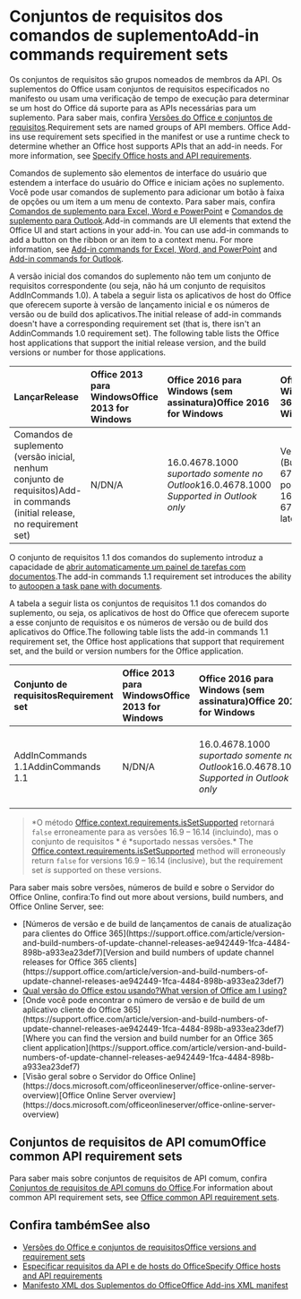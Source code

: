 # <a name="add-in-commands-requirement-sets"></a><span data-ttu-id="9eae2-101">Conjuntos de requisitos dos comandos de suplemento</span><span class="sxs-lookup"><span data-stu-id="9eae2-101">Add-in commands requirement sets</span></span>

<span data-ttu-id="9eae2-p101">Os conjuntos de requisitos são grupos nomeados de membros da API. Os suplementos do Office usam conjuntos de requisitos especificados no manifesto ou usam uma verificação de tempo de execução para determinar se um host do Office dá suporte para as APIs necessárias para um suplemento. Para saber mais, confira [Versões do Office e conjuntos de requisitos](https://docs.microsoft.com/office/dev/add-ins/develop/office-versions-and-requirement-sets).</span><span class="sxs-lookup"><span data-stu-id="9eae2-p101">Requirement sets are named groups of API members. Office Add-ins use requirement sets specified in the manifest or use a runtime check to determine whether an Office host supports APIs that an add-in needs. For more information, see [Specify Office hosts and API requirements](https://docs.microsoft.com/office/dev/add-ins/develop/office-versions-and-requirement-sets).</span></span>

<span data-ttu-id="9eae2-p102">Comandos de suplemento são elementos de interface do usuário que estendem a interface do usuário do Office e iniciam ações no suplemento. Você pode usar comandos de suplemento para adicionar um botão à faixa de opções ou um item a um menu de contexto. Para saber mais, confira [Comandos de suplemento para Excel, Word e PowerPoint](https://docs.microsoft.com/office/dev/add-ins/design/add-in-commands) e [Comandos de suplemento para Outlook](https://docs.microsoft.com/outlook/add-ins/add-in-commands-for-outlook).</span><span class="sxs-lookup"><span data-stu-id="9eae2-p102">Add-in commands are UI elements that extend the Office UI and start actions in your add-in. You can use add-in commands to add a button on the ribbon or an item to a context menu. For more information, see [Add-in commands for Excel, Word, and PowerPoint](https://docs.microsoft.com/office/dev/add-ins/design/add-in-commands) and [Add-in commands for Outlook](https://docs.microsoft.com/outlook/add-ins/add-in-commands-for-outlook).</span></span>

<span data-ttu-id="9eae2-p103">A versão inicial dos comandos do suplemento não tem um conjunto de requisitos correspondente (ou seja, não há um conjunto de requisitos AddInCommands 1.0). A tabela a seguir lista os aplicativos de host do Office que oferecem suporte à versão de lançamento inicial e os números de versão ou de build dos aplicativos.</span><span class="sxs-lookup"><span data-stu-id="9eae2-p103">The initial release of add-in commands doesn't have a corresponding requirement set (that is, there isn't an AddinCommands 1.0 requirement set). The following table lists the Office host applications that support the initial release version, and the build versions or number for those applications.</span></span>  

| <span data-ttu-id="9eae2-110">Lançar</span><span class="sxs-lookup"><span data-stu-id="9eae2-110">Release</span></span>   |  <span data-ttu-id="9eae2-111">Office 2013 para Windows</span><span class="sxs-lookup"><span data-stu-id="9eae2-111">Office 2013 for Windows</span></span> | <span data-ttu-id="9eae2-112">Office 2016 para Windows (sem assinatura)</span><span class="sxs-lookup"><span data-stu-id="9eae2-112">Office 2016 for Windows</span></span> | <span data-ttu-id="9eae2-113">Office 365 para Windows</span><span class="sxs-lookup"><span data-stu-id="9eae2-113">Office 365 for Windows</span></span>   |  <span data-ttu-id="9eae2-114">Office 365 para iPad</span><span class="sxs-lookup"><span data-stu-id="9eae2-114">Office 365 for iPad</span></span>  |  <span data-ttu-id="9eae2-115">Office 365 para Mac</span><span class="sxs-lookup"><span data-stu-id="9eae2-115">Office 365 for Mac</span></span>  | <span data-ttu-id="9eae2-116">Office Online</span><span class="sxs-lookup"><span data-stu-id="9eae2-116">Office Online</span></span>  |  
|:-----|:-----|:-----|:-----|:-----|:-----|:-----|
| <span data-ttu-id="9eae2-117">Comandos de suplemento (versão inicial, nenhum conjunto de requisitos)</span><span class="sxs-lookup"><span data-stu-id="9eae2-117">Add-in commands (initial release, no requirement set)</span></span> | <span data-ttu-id="9eae2-118">N/D</span><span class="sxs-lookup"><span data-stu-id="9eae2-118">N/A</span></span> | <span data-ttu-id="9eae2-119">16.0.4678.1000 *suportado somente no Outlook*</span><span class="sxs-lookup"><span data-stu-id="9eae2-119">16.0.4678.1000 *Supported in Outlook only*</span></span> |<span data-ttu-id="9eae2-120">Versão 1603 (Build 6769.0000) ou posterior</span><span class="sxs-lookup"><span data-stu-id="9eae2-120">Version 1603 (Build 6769.0000) or later</span></span> | <span data-ttu-id="9eae2-121">N/D</span><span class="sxs-lookup"><span data-stu-id="9eae2-121">N/A</span></span> | <span data-ttu-id="9eae2-122">15.33 ou posterior</span><span class="sxs-lookup"><span data-stu-id="9eae2-122">15.33 or later</span></span>| <span data-ttu-id="9eae2-123">Janeiro de 2016</span><span class="sxs-lookup"><span data-stu-id="9eae2-123">January 2016</span></span> |

<span data-ttu-id="9eae2-124">O conjunto de requisitos 1.1 dos comandos do suplemento introduz a capacidade de [abrir automaticamente um painel de tarefas com documentos](https://docs.microsoft.com/office/dev/add-ins/develop/automatically-open-a-task-pane-with-a-document).</span><span class="sxs-lookup"><span data-stu-id="9eae2-124">The add-in commands 1.1 requirement set introduces the ability to [autoopen a task pane with documents](https://docs.microsoft.com/office/dev/add-ins/develop/automatically-open-a-task-pane-with-a-document).</span></span>

<span data-ttu-id="9eae2-125">A tabela a seguir lista os conjuntos de requisitos 1.1 dos comandos do suplemento, ou seja, os aplicativos de host do Office que oferecem suporte a esse conjunto de requisitos e os números de versão ou de build dos aplicativos do Office.</span><span class="sxs-lookup"><span data-stu-id="9eae2-125">The following table lists the add-in commands 1.1 requirement set, the Office host applications that support that requirement set, and the build or version numbers for the Office application.</span></span> 

|  <span data-ttu-id="9eae2-126">Conjunto de requisitos</span><span class="sxs-lookup"><span data-stu-id="9eae2-126">Requirement set</span></span>  |  <span data-ttu-id="9eae2-127">Office 2013 para Windows</span><span class="sxs-lookup"><span data-stu-id="9eae2-127">Office 2013 for Windows</span></span> | <span data-ttu-id="9eae2-128">Office 2016 para Windows (sem assinatura)</span><span class="sxs-lookup"><span data-stu-id="9eae2-128">Office 2016 for Windows</span></span> | <span data-ttu-id="9eae2-129">Office 365 para Windows</span><span class="sxs-lookup"><span data-stu-id="9eae2-129">Office 365 for Windows</span></span>   |  <span data-ttu-id="9eae2-130">Office 365 para iPad</span><span class="sxs-lookup"><span data-stu-id="9eae2-130">Office 365 for iPad</span></span>  |  <span data-ttu-id="9eae2-131">Office 365 para Mac</span><span class="sxs-lookup"><span data-stu-id="9eae2-131">Office 365 for Mac</span></span>  | <span data-ttu-id="9eae2-132">Office Online</span><span class="sxs-lookup"><span data-stu-id="9eae2-132">Office Online</span></span>  |  
|:-----|:-----|:-----|:-----|:-----|:-----|:-----|
| <span data-ttu-id="9eae2-133">AddInCommands 1.1</span><span class="sxs-lookup"><span data-stu-id="9eae2-133">AddinCommands 1.1</span></span>  | <span data-ttu-id="9eae2-134">N/D</span><span class="sxs-lookup"><span data-stu-id="9eae2-134">N/A</span></span> | <span data-ttu-id="9eae2-135">16.0.4678.1000 *suportado somente no Outlook*</span><span class="sxs-lookup"><span data-stu-id="9eae2-135">16.0.4678.1000 *Supported in Outlook only*</span></span>  | <span data-ttu-id="9eae2-136">Versão 1705 (Build 8121.1000) ou posterior</span><span class="sxs-lookup"><span data-stu-id="9eae2-136">Version 1705 (Build 8121.1000) or later</span></span> | <span data-ttu-id="9eae2-137">N/D</span><span class="sxs-lookup"><span data-stu-id="9eae2-137">N/A</span></span> | <span data-ttu-id="9eae2-138">15.34 ou posterior\*</span><span class="sxs-lookup"><span data-stu-id="9eae2-138">15.34 or later\*</span></span>| <span data-ttu-id="9eae2-139">Maio de 2017</span><span class="sxs-lookup"><span data-stu-id="9eae2-139">May 2017</span></span> |

><span data-ttu-id="9eae2-140">\*O método [Office.context.requirements.isSetSupported](https://docs.microsoft.com/javascript/api/office/office.requirementsetsupport?view=office-js#issetsupported-name--minversion-) retornará `false` erroneamente para as versões 16.9 &ndash; 16.14 (incluindo), mas o conjunto de requisitos \* é \*suportado nessas versões.</span><span class="sxs-lookup"><span data-stu-id="9eae2-140">\* The [Office.context.requirements.isSetSupported](https://docs.microsoft.com/javascript/api/office/office.requirementsetsupport?view=office-js#issetsupported-name--minversion-) method will erroneously return `false` for versions 16.9 &ndash; 16.14 (inclusive), but the requirement set *is* supported on these versions.</span></span>

<span data-ttu-id="9eae2-141">Para saber mais sobre versões, números de build e sobre o Servidor do Office Online, confira:</span><span class="sxs-lookup"><span data-stu-id="9eae2-141">To find out more about versions, build numbers, and Office Online Server, see:</span></span>

- <span data-ttu-id="9eae2-142">
  [Números de versão e de build de lançamentos de canais de atualização para clientes do Office 365](https://support.office.com/article/version-and-build-numbers-of-update-channel-releases-ae942449-1fca-4484-898b-a933ea23def7)</span><span class="sxs-lookup"><span data-stu-id="9eae2-142">[Version and build numbers of update channel releases for Office 365 clients](https://support.office.com/article/version-and-build-numbers-of-update-channel-releases-ae942449-1fca-4484-898b-a933ea23def7)</span></span>
- [<span data-ttu-id="9eae2-143">Qual versão do Office estou usando?</span><span class="sxs-lookup"><span data-stu-id="9eae2-143">What version of Office am I using?</span></span>](https://support.office.com/article/What-version-of-Office-am-I-using-932788b8-a3ce-44bf-bb09-e334518b8b19)
- <span data-ttu-id="9eae2-144">
  [Onde você pode encontrar o número de versão e de build de um aplicativo cliente do Office 365](https://support.office.com/article/version-and-build-numbers-of-update-channel-releases-ae942449-1fca-4484-898b-a933ea23def7)</span><span class="sxs-lookup"><span data-stu-id="9eae2-144">[Where you can find the version and build number for an Office 365 client application](https://support.office.com/article/version-and-build-numbers-of-update-channel-releases-ae942449-1fca-4484-898b-a933ea23def7)</span></span>
- <span data-ttu-id="9eae2-145">
  [Visão geral sobre o Servidor do Office Online](https://docs.microsoft.com/officeonlineserver/office-online-server-overview)</span><span class="sxs-lookup"><span data-stu-id="9eae2-145">[Office Online Server overview](https://docs.microsoft.com/officeonlineserver/office-online-server-overview)</span></span>

## <a name="office-common-api-requirement-sets"></a><span data-ttu-id="9eae2-146">Conjuntos de requisitos de API comum</span><span class="sxs-lookup"><span data-stu-id="9eae2-146">Office common API requirement sets</span></span>

<span data-ttu-id="9eae2-147">Para saber mais sobre conjuntos de requisitos de API comum, confira [Conjuntos de requisitos de API comuns do Office](office-add-in-requirement-sets.md).</span><span class="sxs-lookup"><span data-stu-id="9eae2-147">For information about common API requirement sets, see [Office common API requirement sets](office-add-in-requirement-sets.md).</span></span>

## <a name="see-also"></a><span data-ttu-id="9eae2-148">Confira também</span><span class="sxs-lookup"><span data-stu-id="9eae2-148">See also</span></span>

- [<span data-ttu-id="9eae2-149">Versões do Office e conjuntos de requisitos</span><span class="sxs-lookup"><span data-stu-id="9eae2-149">Office versions and requirement sets</span></span>](https://docs.microsoft.com/office/dev/add-ins/develop/office-versions-and-requirement-sets)
- [<span data-ttu-id="9eae2-150">Especificar requisitos da API e de hosts do Office</span><span class="sxs-lookup"><span data-stu-id="9eae2-150">Specify Office hosts and API requirements</span></span>](https://docs.microsoft.com/office/dev/add-ins/develop/specify-office-hosts-and-api-requirements)
- [<span data-ttu-id="9eae2-151">Manifesto XML dos Suplementos do Office</span><span class="sxs-lookup"><span data-stu-id="9eae2-151">Office Add-ins XML manifest</span></span>](https://docs.microsoft.com/office/dev/add-ins/develop/add-in-manifests)
